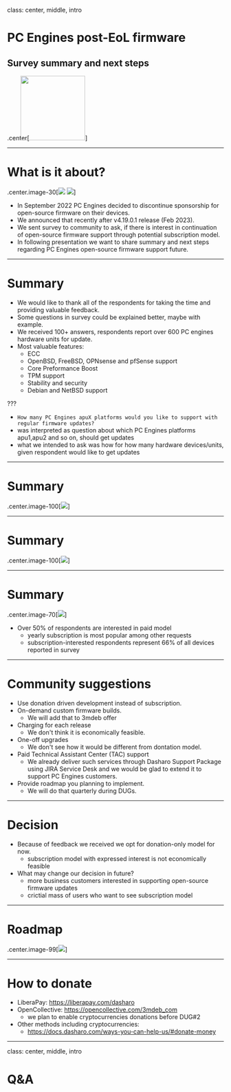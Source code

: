 class: center, middle, intro

# PC Engines post-EoL firmware

## Survey summary and next steps

.center[<img src="remark-templates/dasharo-presentation-template/images/dasharo-sygnet-white.svg" width="150px" style="margin-left:-20px">]

---

# What is it about?

.center.image-30[![](img/coreboot.png) ![](img/pcengines.png)]

* In September 2022 PC Engines decided to discontinue sponsorship for
  open-source firmware on their devices.
* We announced that recently after v4.19.0.1 release (Feb 2023).
* We sent survey to community to ask, if there is interest in continuation of
  open-source firmware support through potential subscription model.
* In following presentation we want to share summary and next steps regarding
  PC Engines open-source firmware support future.

---

# Summary

* We would like to thank all of the respondents for taking the time and
  providing valuable feedback.
* Some questions in survey could be explained better, maybe with example.
* We received 100+ answers, respondents report over 600 PC engines hardware
  units for update.
* Most valuable features:
  - ECC
  - OpenBSD, FreeBSD, OPNsense and pfSense support
  - Core Preformance Boost
  - TPM support
  - Stability and security
  - Debian and NetBSD support


???

- `How many PC Engines apuX platforms would you like to support with regular firmware updates?`
- was interpreted as question about which PC Engines platforms apu1,apu2 and so
  on, should get updates
- what we intended to ask was how for how many hardware devices/units, given
  respondent would like to get updates

---

# Summary

.center.image-100[![](img/pce_num_of_updates.svg)]

---

# Summary

.center.image-100[![](img/pce_hw_usage.svg)]

---

# Summary

.center.image-70[![](img/pce_sub.svg)]

* Over 50% of respondents are interested in paid model
  - yearly subscription is most popular among other requests
  - subscription-interested respondents represent 66% of all devices reported
    in survey

---

# Community suggestions

* Use donation driven development instead of subscription.
* On-demand custom firmware builds.
  - We will add that to 3mdeb offer
* Charging for each release
  - We don't think it is economically feasible.
* One-off upgrades
  - We don't see how it would be different from dontation model.
* Paid Technical Assistant Center (TAC) support
  - We already deliver such services through Dasharo Support Package using JIRA
    Service Desk and we would be glad to extend it to support PC Engines
    customers.
* Provide roadmap you planning to implement.
  - We will do that quarterly during DUGs.

---

# Decision

* Because of feedback we received we opt for donation-only model for now.
  - subscription model with expressed interest is not economically feasible
* What may change our decision in future?
  - more business customers interested in supporting open-source firmware
    updates
  - crictial mass of users who want to see subscription model

---

# Roadmap

.center.image-99[![](img/dcs_pce_roadmap_v0.1.png)]

---

# How to donate

* LiberaPay: https://liberapay.com/dasharo
* OpenCollective: https://opencollective.com/3mdeb_com
  - we plan to enable cryptocurrencies donations before DUG#2
* Other methods including cryptocurrencies:
  - https://docs.dasharo.com/ways-you-can-help-us/#donate-money

---
class: center, middle, intro

# Q&A

